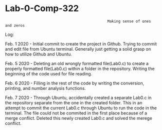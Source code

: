 # Lab-0-Comp-322
                                                   Making sense of ones and zeros

Log:

Feb. 1 2020 - Initial commit to create the project in Github. Trying to commit and edit file from Ubuntu terminal. Generally just getting a solid grasp on how to utilize Github and Ubuntu.

Feb. 5 2020 - Deleting an old wrongly formatted file(Lab0.c) to create a properly formatted file(Lab0.c) within a folder in the repository. Writing the beginning of the code used for file reading.

Feb. 6 2020 - Filling in the rest of the code by writing the conversion, printing, and number analysis functions. 

Feb. 7 2020 - Through Ubuntu, accidentally created a separate Lab0.c in the repository separate from the one in the created folder. This in an attempt to commit the current Lab0.c through Ubuntu to run the code in the terminal. The file could not be commited in the first place because of a merge conflict. Deleted this newly created Lab0.c and solved the merege conflict.  

